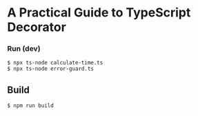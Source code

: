 # A Practical Guide to TypeScript Decorator

### Run (dev)

```
$ npx ts-node calculate-time.ts
$ npx ts-node error-guard.ts
```

## Build

```
$ npm run build
```
